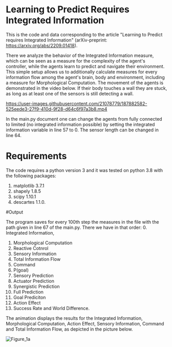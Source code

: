 # Learning to Predict Requires Integrated Information
This is the code and data corresponding to the article "Learning to Predict requires Integrated Information" (arXiv-preprint: https://arxiv.org/abs/2209.01418). 

There we analyze the behavior of the Integrated Information measure, which can be seen as a measure for the complexity of the agent's controller, while the agents learn to predict and navigate their environment. This simple setup allows us to additionally calculate measures for every information flow among the agent's brain, body and environment, including a measure for Morphological Computation. The movement
of the agents is demonstrated in the video below. If their body touches a wall they are stuck, as long as at least one of the sensors is still detecting a wall.



https://user-images.githubusercontent.com/21078779/187882582-525eede3-27f9-410d-9f28-d64c6f97a3b8.mp4



In the main.py document one can change the agents from fully connected to limited (no integrated information possible) by setting the integrated information variable in line 57 to 0. 
The sensor length can be changed in line 64.

# Requirements
The code requires a python version 3 and it was tested on python 3.8 with the following packages: 
1. matplotlib 3.7.1 
2. shapely 1.8.5 
3. scipy 1.10.1 
4. descartes 1.1.0. 

#Output

The program saves for every 100th step the measures in the file with the path given in line 67 of the main.py. 
There we have in that order:
0. Integrated Information,
1. Morphological Computation
2. Reactive Cotnrol
3. Sensory Information
4. Total Information Flow
5. Command
6. P(goal)
7. Sensory Prediction
8. Actuator Prediction
9. Synergistic Prediction
10. Full Prediction
11. Goal Prediciton
12. Action Effect
13. Success Rate and World Difference.

The animation displays the results for the Integrated Information, Morphological Computation, Action Effect, Sensory Information, Command and Total Information Flow, as depicted in the picture below. 

![Figure_1a](https://user-images.githubusercontent.com/21078779/227466420-36e0cc59-412c-421b-807f-dcb4578e8871.png)
